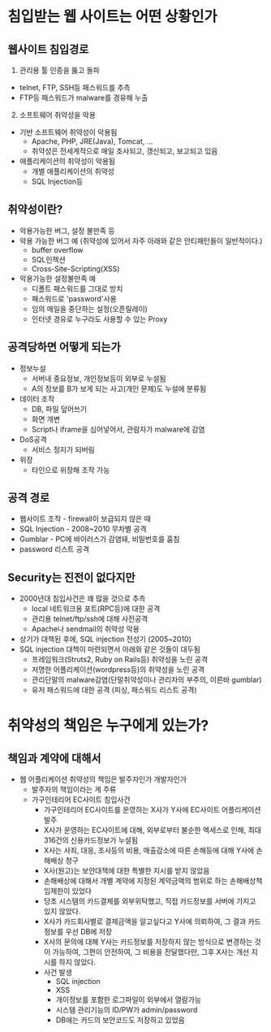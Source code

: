 # 침입받는 웹 사이트는 어떤 상황인가

## 웹사이트 침입경로

1. 관리용 툴 인증을 뚫고 돌파

* telnet, FTP, SSH등 패스워드를 추측
* FTP등 패스워드가 malware를 경유해 누출

2. 소프트웨어 취약성을 악용

* 기반 소프트웨어 취약성이 악용됨
    * Apache, PHP, JRE(Java), Tomcat, ...
    * 취약성은 전세계적으로 매일 조사되고, 갱신되고, 보고되고 있음
* 애플리케이션의 취약성이 악용됨
    * 개별 애플리케이션의 취약성
    * SQL Injection등

## 취약성이란?

* 악용가능한 버그, 설정 불만족 등
* 악용 가능한 버그 예 (취약성에 있어서 자주 아래와 같은 안티패턴들이 일반적이다.)
    * buffer overflow
    * SQL인젝션
    * Cross-Site-Scripting(XSS)
* 악용가능한 설정불만족 예
    * 디폴트 패스워드를 그대로 방치
    * 패스워드로 'password'사용
    * 임의 메일을 중단하는 설정(오픈릴레이)
    * 인터넷 경유로 누구라도 사용할 수 있는 Proxy

## 공격당하면 어떻게 되는가

* 정보누설
    * 서버내 중요정보, 개인정보등이 외부로 누설됨
    * A의 정보를 B가 보게 되는 사고(개인 문제)도 누설에 분류됨
* 데이터 조작
    * DB, 파일 덮어쓰기
    * 화면 개변
    * Script나 iframe을 심어넣어서, 관람자가 malware에 감염
* DoS공격
    * 서비스 정지가 되버림
* 위장
    * 타인으로 위장해 조작 가능

## 공격 경로

* 웹사이트 조작 - firewall이 보급되지 않은 때
* SQL Injection - 2008~2010 무차별 공격
* Gumblar - PC에 바이러스가 감염돼, 비밀번호를 훔침
* password 리스트 공격

## Security는 진전이 없다지만

* 2000년대 침입사건은 꽤 많을 것으로 추측
    * local 네트워크용 포트(RPC등)에 대한 공격
    * 관리용 telnet/ftp/ssh에 대해 사전공격
    * Apache나 sendmail의 취약성 악용
* 상기가 대책된 후에, SQL injection 전성기 (2005~2010)
* SQL injection 대책이 마련되면서 아래와 같은 것들이 대두됨
    * 프레임워크(Struts2, Ruby on Rails등) 취약성을 노린 공격
    * 저명한 어플리케이션(wordpress등)의 취약성을 노린 공격
    * 관리단말의 malware감염(단말취약성이나 관리자의 부주의, 이른바 gumblar)
    * 유저 패스워드에 대한 공격 (피싱, 패스워드 리스트 공격)

# 취약성의 책임은 누구에게 있는가?

## 책임과 계약에 대해서
* 웹 어플리케이션 취약성의 책임은 발주자인가 개발자인가
    * 발주자의 책임이라는 게 주류
    * 가구인테리어 EC사이트 침입사건
        * 가구인테리어 EC사이트를 운영하는 X사가 Y사에 EC사이트 어플리케이션 발주
        * X사가 운영하는 EC사이트에 대해, 외부로부터 불순한 엑세스로 인해, 최대 316건의 신용카드정보가 누설됨
        * X사는 사죄, 대응, 조사등의 비용, 매출감소에 따른 손해등에 대해 Y사에 손해배상 청구
        * X사(원고)는 보안대책에 대한 특별한 지시를 받지 않았음
        * 손해배상에 대해서 개별 계약에 지정된 계약금액의 범위로 하는 손해배상책임제한이 있었다
        * 당초 시스템의 카드결제를 외부위탁했고, 직접 카드정보를 서버에 가지고 있지 않았다.
        * X사가 카드회사별로 결제금액을 알고싶다고 Y사에 의뢰하여, 그 결과 카드정보를 우선 DB에 저장
        * X사의 문의에 대해 Y사는 카드정보를 저장하지 않는 방식으로 변경하는 것이 가능하여, 그편이 안전하여, 그 비용을 전달했다만, 그후 X사는 개선 지시를 하지 않았다.
        * 사건 발생
            * SQL injection
            * XSS
            * 개이정보를 포함한 로그파일이 외부에서 열람가능
            * 시스템 관리기능의 ID/PW가 admin/password
            * DB에는 카드의 보안코드도 저장하고 있었음






